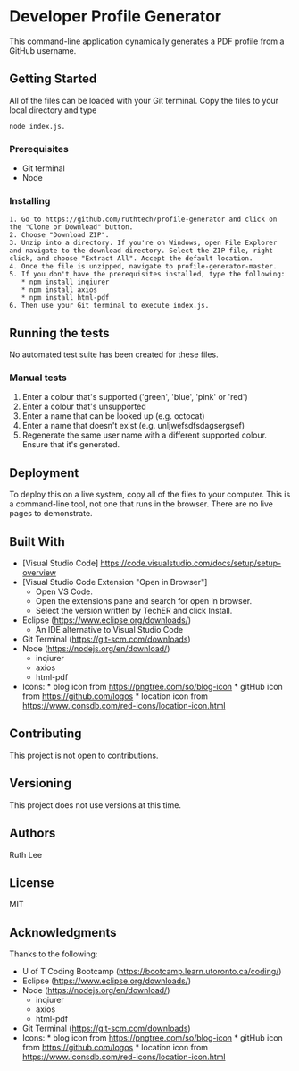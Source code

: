 # Developer Profile Generator
This command-line application dynamically generates a PDF profile from a GitHub username.

## Getting Started
All of the files can be loaded with your Git terminal. Copy the files to your local directory and type 

    node index.js.

### Prerequisites
  * Git terminal
  * Node


### Installing
    1. Go to https://github.com/ruthtech/profile-generator and click on the "Clone or Download" button. 
    2. Choose "Download ZIP". 
    3. Unzip into a directory. If you're on Windows, open File Explorer and navigate to the download directory. Select the ZIP file, right click, and choose "Extract All". Accept the default location.
    4. Once the file is unzipped, navigate to profile-generator-master.
    5. If you don't have the prerequisites installed, type the following:
       * npm install inqiurer
       * npm install axios
       * npm install html-pdf
    6. Then use your Git terminal to execute index.js. 


## Running the tests
No automated test suite has been created for these files.

### Manual tests
1. Enter a colour that's supported ('green', 'blue', 'pink' or 'red')
2. Enter a colour that's unsupported
3. Enter a name that can be looked up (e.g. octocat)
4. Enter a name that doesn't exist (e.g. unljwefsdfsdagsergsef)
5. Regenerate the same user name with a different supported colour. Ensure that it's generated. 


## Deployment
To deploy this on a live system, copy all of the files to your computer. This is a command-line 
tool, not one that runs in the browser. There are no live pages to demonstrate. 

## Built With
* [Visual Studio Code] https://code.visualstudio.com/docs/setup/setup-overview
* [Visual Studio Code Extension "Open in Browser"] 
    * Open VS Code.
    * Open the extensions pane and search for open in browser.
    * Select the version written by TechER and click Install.
* Eclipse (https://www.eclipse.org/downloads/)
    * An IDE alternative to Visual Studio Code
* Git Terminal (https://git-scm.com/downloads)
* Node (https://nodejs.org/en/download/)
     * inqiurer
     * axios
     * html-pdf
* Icons:
       * blog icon from https://pngtree.com/so/blog-icon
       * gitHub icon from https://github.com/logos
       * location icon from https://www.iconsdb.com/red-icons/location-icon.html
       

## Contributing
This project is not open to contributions.

## Versioning
This project does not use versions at this time. 

## Authors
Ruth Lee

## License
MIT

## Acknowledgments
Thanks to the following:
* U of T Coding Bootcamp (https://bootcamp.learn.utoronto.ca/coding/)
* Eclipse (https://www.eclipse.org/downloads/)
* Node (https://nodejs.org/en/download/)
     * inqiurer
     * axios
     * html-pdf
* Git Terminal (https://git-scm.com/downloads)
* Icons:
       * blog icon from https://pngtree.com/so/blog-icon
       * gitHub icon from https://github.com/logos
       * location icon from https://www.iconsdb.com/red-icons/location-icon.html
       

